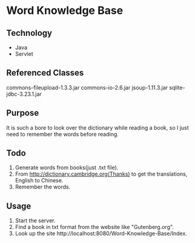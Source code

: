 # Word Knowledge Base

## Technology
- Java
- Servlet

## Referenced Classes
commons-fileupload-1.3.3.jar
commons-io-2.6.jar
jsoup-1.11.3.jar
sqlite-jdbc-3.23.1.jar

## Purpose
It is such a bore to look over the dictionary while reading a book, so I just need to remember the words before reading.

## Todo
1. Generate words from books(just .txt file).
2. From http://dictionary.cambridge.org(Thanks) to get the translations, English to Chinese.
3. Remember the words.

## Usage
1. Start the server.
2. Find a book in txt format from the website like "Gutenberg.org".
2. Look up the site http://localhost:8080/Word-Knowledge-Base/Index.
